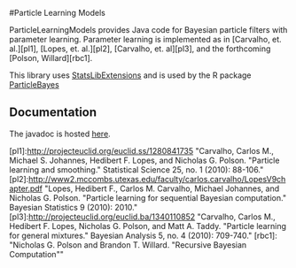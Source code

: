 #Particle Learning Models


ParticleLearningModels provides Java code for Bayesian particle filters with parameter learning.  Parameter learning is implemented as in [Carvalho, et. al.][pl1], [Lopes, et. al.][pl2], [Carvalho, et. al][pl3], and the forthcoming [Polson, Willard][rbc1].

This library uses [StatsLibExtensions](https://bitbucket.org/brandonwillard/statslibextensions) and is used by the R package [ParticleBayes](https://bitbucket.org/brandonwillard/particlebayes)

## Documentation
The javadoc is hosted [here](http://brandonwillard.bitbucket.org/javadocs/plm/).


[pl1]:http://projecteuclid.org/euclid.ss/1280841735 "Carvalho, Carlos M., Michael S. Johannes, Hedibert F. Lopes, and Nicholas G. Polson. "Particle learning and smoothing." Statistical Science 25, no. 1 (2010): 88-106."
[pl2]:http://www2.mccombs.utexas.edu/faculty/carlos.carvalho/LopesV9chapter.pdf "Lopes, Hedibert F., Carlos M. Carvalho, Michael Johannes, and Nicholas G. Polson. "Particle learning for sequential Bayesian computation." Bayesian Statistics 9 (2010): 2010."
[pl3]:http://projecteuclid.org/euclid.ba/1340110852 "Carvalho, Carlos M., Hedibert F. Lopes, Nicholas G. Polson, and Matt A. Taddy. "Particle learning for general mixtures." Bayesian Analysis 5, no. 4 (2010): 709-740."
[rbc1]: "Nicholas G. Polson and Brandon T. Willard. "Recursive Bayesian Computation""
